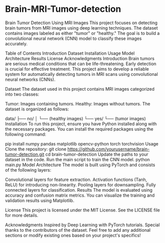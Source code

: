 # Brain-MRI-Tumor-detection
Brain Tumor Detection Using MRI Images
This project focuses on detecting brain tumors from MRI images using deep learning techniques. The dataset contains images labeled as either "tumor" or "healthy." The goal is to build a convolutional neural network (CNN) model to classify these images accurately.

Table of Contents
Introduction
Dataset
Installation
Usage
Model Architecture
Results
License
Acknowledgments
Introduction
Brain tumors are serious medical conditions that can be life-threatening. Early detection is crucial for effective treatment. This project aims to develop a reliable system for automatically detecting tumors in MRI scans using convolutional neural networks (CNNs).

Dataset
The dataset used in this project contains MRI images categorized into two classes:

Tumor: Images containing tumors.
Healthy: Images without tumors.
The dataset is organized as follows:

data/
    ├── no/
    │   └── (healthy images)
    └── yes/
        └── (tumor images)
Installation
To run this project, ensure you have Python installed along with the necessary packages. You can install the required packages using the following command:

pip install numpy pandas matplotlib opencv-python torch torchvision
Usage
Clone the repository:
git clone https://github.com/yourusername/brain-tumor-detection.git
cd brain-tumor-detection
Update the paths to your dataset in the code.
Run the main script to train the CNN model.
python main.py
Model Architecture
The model is built using PyTorch and consists of the following layers:

Convolutional layers for feature extraction.
Activation functions (Tanh, ReLU) for introducing non-linearity.
Pooling layers for downsampling.
Fully connected layers for classification.
Results
The model is evaluated using accuracy and confusion matrix metrics. You can visualize the training and validation results using Matplotlib.

License
This project is licensed under the MIT License. See the LICENSE file for more details.

Acknowledgments
Inspired by Deep Learning with PyTorch tutorials.
Special thanks to the contributors of the dataset.
Feel free to add any additional sections or modify existing ones based on your project's specifics!
